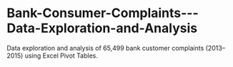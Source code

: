 # Bank-Consumer-Complaints---Data-Exploration-and-Analysis
Data exploration and analysis of 65,499 bank customer complaints (2013–2015) using Excel Pivot Tables.
